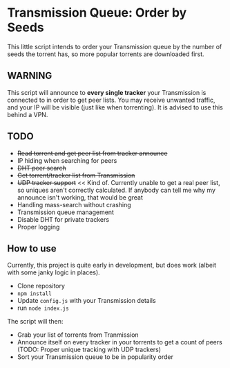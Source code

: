 # Transmission Queue: Order by Seeds

This little script intends to order your Transmission queue by the number of seeds the torrent has, so more popular torrents are downloaded first.

## WARNING

This script will announce to **every single tracker** your Transmission is connected to in order to get peer lists. You may receive unwanted traffic, and your IP will be visible (just like when torrenting). It is advised to use this behind a VPN.

## TODO

- ~~Read torrent and get peer list from tracker announce~~
- IP hiding when searching for peers
- ~~DHT peer search~~
- ~~Get torrent/tracker list from Transmission~~
- ~~UDP tracker support~~ << Kind of. Currently unable to get a real peer list, so uniques aren't correctly calculated. If anybody can tell me why my announce isn't working, that would be great
- Handling mass-search without crashing
- Transmission queue management
- Disable DHT for private trackers
- Proper logging

## How to use

Currently, this project is quite early in development, but does work (albeit with some janky logic in places).

- Clone repository
- `npm install`
- Update `config.js` with your Transmission details
- run `node index.js`

The script will then:
- Grab your list of torrents from Tranmission
- Announce itself on every tracker in your torrents to get a count of peers (TODO: Proper unique tracking with UDP trackers)
- Sort your Transmission queue to be in popularity order